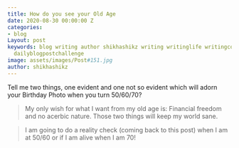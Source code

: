 ```yaml
---
title: How do you see your Old Age
date: 2020-08-30 00:00:00 Z
categories:
- blog
Layout: post
keywords: blog writing author shikhashikz writing writinglife writingcommunity dailyblogpost
  dailyblogpostchallenge
image: assets/images/Post#151.jpg
author: shikhashikz
---
```


Tell me two things, one evident and one not so evident which will adorn your Birthday Photo when you turn 50/60/70?

>My only wish for what I want from my old age is: Financial freedom and no acerbic nature. Those two things will keep my world sane. 
>

>I am going to do a reality check (coming back to this post) when I am at 50/60 or if I am alive when I am 70!
